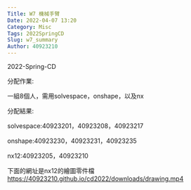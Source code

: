 ```yaml
---
Title: W7 機械手臂
Date: 2022-04-07 13:20
Category: Misc
Tags: 2022SpringCD
Slug: w7_summary
Author: 40923210
---
```


2022-Spring-CD 

<!-- PELICAN_END_SUMMARY -->

 分配作業:
 
 一組8個人，需用solvespace，onshape，以及nx
 
 分配結果:
 
 solvespace:40923201，40923208，40923217
 
 onshape:40923230，40923231，40923235
 
 nx12:40923205，40923210
 
 下面的網址是nx12的繪圖零件檔
 https://40923210.github.io/cd2022/downloads/drawing.mp4

